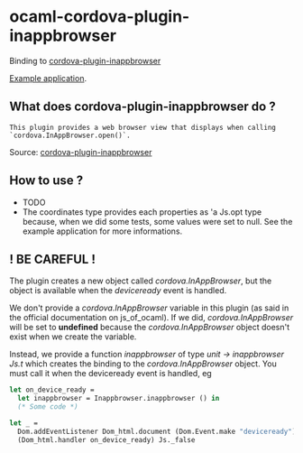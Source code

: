 # ocaml-cordova-plugin-inappbrowser

Binding to
[cordova-plugin-inappbrowser](https://github.com/apache/cordova-plugin-inappbrowser)

[Example
application](https://github.com/dannywillems/ocaml-cordova-plugin-inappbrowser-example).

## What does cordova-plugin-inappbrowser do ?

```
This plugin provides a web browser view that displays when calling
`cordova.InAppBrowser.open()`.
```

Source: [cordova-plugin-inappbrowser](https://github.com/apache/cordova-plugin-inappbrowser)

## How to use ?

* TODO
* The coordinates type provides each properties as 'a Js.opt type because, when we
did some tests, some values were set to null. See the example application for
more informations.


## ! BE CAREFUL !

The plugin creates a new object called *cordova.InAppBrowser*, but the object is
available when the *deviceready* event is handled.

We don't provide a *cordova.InAppBrowser* variable in this plugin (as said in the official
documentation on js_of_ocaml). If we did, *cordova.InAppBrowser* will be set to **undefined**
because the *cordova.InAppBrowser* object doesn't exist when we create the variable.

Instead, we provide a function *inappbrowser* of type *unit -> inappbrowser Js.t* which creates the
binding to the *cordova.InAppBrowser* object. You must call it when the deviceready
event is handled, eg

```OCaml
let on_device_ready =
  let inappbrowser = Inappbrowser.inappbrowser () in
  (* Some code *)

let _ =
  Dom.addEventListener Dom_html.document (Dom.Event.make "deviceready")
  (Dom_html.handler on_device_ready) Js._false
```

